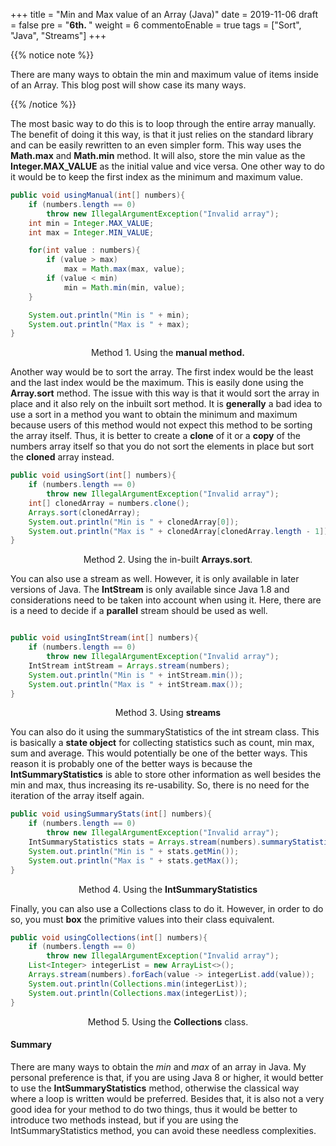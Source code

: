 +++
title = "Min and Max value of an Array (Java)"
date = 2019-11-06
draft = false
pre = "<b>6th. </b>"
weight = 6
commentoEnable = true
tags = ["Sort", "Java", "Streams"]
+++

{{% notice note %}}

There are many ways to obtain the min and maximum value of items inside of an Array. This blog post will show case its many ways.

{{% /notice %}}

The most basic way to do this is to loop through the entire array manually. The benefit of doing it this way, is that it just relies on the standard library and can be easily rewritten to an even simpler form. This way uses the **Math.max** and **Math.min** method. It will also, store the min value as the **Integer.MAX_VALUE** as the initial value and vice versa. One other way to do it would be to keep the first index as the minimum and maximum value.


```java
public void usingManual(int[] numbers){
    if (numbers.length == 0)
        throw new IllegalArgumentException("Invalid array");
    int min = Integer.MAX_VALUE;
    int max = Integer.MIN_VALUE;

    for(int value : numbers){
        if (value > max)
            max = Math.max(max, value);
        if (value < min)
            min = Math.min(min, value);
    }

    System.out.println("Min is " + min);
    System.out.println("Max is " + max);
}
```

<p align="center">Method 1. Using the <strong>manual method.</strong> </p>


Another way would be to sort the array. The first index would be the least and the last index would be the maximum. This is easily done using the **Array.sort** method. The issue with this way is that it would sort the array in place and it also rely on the inbuilt sort method. It is **generally** a bad idea to use a sort in a method you want to obtain the minimum and maximum because users of this method would not expect this method to be sorting the array itself. Thus, it is better to create a **clone** of it or a **copy** of the numbers array itself so that you do not sort the elements in place but sort the **cloned** array instead.

```java
public void usingSort(int[] numbers){
    if (numbers.length == 0)
        throw new IllegalArgumentException("Invalid array");
    int[] clonedArray = numbers.clone();
    Arrays.sort(clonedArray);
    System.out.println("Min is " + clonedArray[0]);
    System.out.println("Max is " + clonedArray[clonedArray.length - 1]);
}
```

<p align="center">Method 2. Using the in-built <strong>Arrays.sort</strong>. </p>


You can also use a stream as well. However, it is only available in later versions of Java. The **IntStream** is only available since Java 1.8 and considerations need to be taken into account when using it. Here, there are is a need to decide if a **parallel** stream should be used as well.

```java

public void usingIntStream(int[] numbers){
    if (numbers.length == 0)
        throw new IllegalArgumentException("Invalid array");    
    IntStream intStream = Arrays.stream(numbers);
    System.out.println("Min is " + intStream.min());
    System.out.println("Max is " + intStream.max());
}
```

<p align="center">Method 3. Using <strong>streams</strong> </p>


You can also do it using the summaryStatistics of the int stream class. This is basically a **state object** for collecting statistics such as count, min max, sum and average. This would potentially be one of the better ways. This reason it is probably one of the better ways is because the **IntSummaryStatistics** is able to store other information as well besides the min and max, thus increasing its re-usability. So, there is no need for the iteration of the array itself again.

```java
public void usingSummaryStats(int[] numbers){
    if (numbers.length == 0)
        throw new IllegalArgumentException("Invalid array");    
    IntSummaryStatistics stats = Arrays.stream(numbers).summaryStatistics();
    System.out.println("Min is " + stats.getMin());
    System.out.println("Max is " + stats.getMax());
}
```

<p align="center">Method 4. Using the <strong>IntSummaryStatistics</strong> </p>

Finally, you can also use a Collections class to do it. However, in order to do so, you must **box** the primitive values into their class equivalent.

```java
public void usingCollections(int[] numbers){
    if (numbers.length == 0)
        throw new IllegalArgumentException("Invalid array");
    List<Integer> integerList = new ArrayList<>();
    Arrays.stream(numbers).forEach(value -> integerList.add(value));
    System.out.println(Collections.min(integerList));
    System.out.println(Collections.max(integerList));
}

```
<p align="center">Method 5. Using the <strong>Collections</strong> class.</p>


#### Summary

There are many ways to obtain the *min* and *max* of an array in Java. My personal preference is that, if you are using Java 8 or higher, it would better to use the **IntSummaryStatistics** method, otherwise the classical way where a loop is written would be preferred. Besides that, it is also not a very good idea for your method to do two things, thus it would be better to introduce two methods instead, but if you are using the IntSummaryStatistics method, you can avoid these needless complexities.
